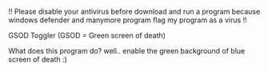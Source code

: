 !! Please disable your antivirus before download and run a program because windows defender and manymore program flag my program as a virus !!

GSOD Toggler
(GSOD = Green screen of death)

What does this program do? well.. enable the green background of blue screen of death :)